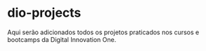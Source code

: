 # dio-projects
Aqui serão adicionados todos os projetos praticados nos cursos e bootcamps da Digital Innovation One.
